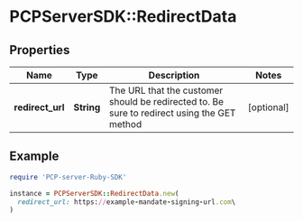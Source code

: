 # PCPServerSDK::RedirectData

## Properties

| Name | Type | Description | Notes |
| ---- | ---- | ----------- | ----- |
| **redirect_url** | **String** | The URL that the customer should be redirected to. Be sure to redirect using the GET method | [optional] |

## Example

```ruby
require 'PCP-server-Ruby-SDK'

instance = PCPServerSDK::RedirectData.new(
  redirect_url: https://example-mandate-signing-url.com\
)
```

